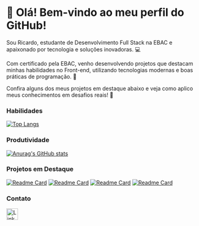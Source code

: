 # 👋 Olá! Bem-vindo ao meu perfil do GitHub!

Sou Ricardo, estudante de Desenvolvimento Full Stack na EBAC e apaixonado por tecnologia e soluções inovadoras. 💻

Com certificado pela EBAC, venho desenvolvendo projetos que destacam minhas habilidades no Front-end, utilizando tecnologias modernas e boas práticas de programação. 📜

Confira alguns dos meus projetos em destaque abaixo e veja como aplico meus conhecimentos em desafios reais! 🚀

### Habilidades
[![Top Langs](https://github-readme-stats.vercel.app/api/top-langs/?username=RicardoSprocati&show_icons=true&theme=tokyonight&layout=donut)](https://github.com/RicardoSprocati)

### Produtividade
[![Anurag's GitHub stats](https://github-readme-stats.vercel.app/api?username=RicardoSprocati&show_icons=true&theme=tokyonight)](https://github.com/RicardoSprocati)

### Projetos em Destaque

[![Readme Card](https://github-readme-stats.vercel.app/api/pin/?username=RicardoSprocati&repo=Projeto-AlKhubz&theme=tokyonight)](https://github.com/RicardoSprocati/Projeto-AlKhubz) [![Readme Card](https://github-readme-stats.vercel.app/api/pin/?username=RicardoSprocati&repo=projeto-6-LojaGames&theme=tokyonight)](https://github.com/RicardoSprocati/projeto-6-LojaGames) [![Readme Card](https://github-readme-stats.vercel.app/api/pin/?username=RicardoSprocati&repo=Ebac-projeto6-Efood&theme=tokyonight)](https://github.com/RicardoSprocati/Ebac-projeto6-Efood) [![Readme Card](https://github-readme-stats.vercel.app/api/pin/?username=RicardoSprocati&repo=minhas-tarefas-Projeto5&theme=tokyonight)](https://github.com/RicardoSprocati/minhas-tarefas-Projeto5)


### Contato

[<img src='https://img.shields.io/badge/LinkedIn-0077B5?style=for-the-badge&logo=linkedin&logoColor=white' alt='Linkedin' height='30'>](https://www.linkedin.com/in/ricardo-colpani-sprocati-de-oliveira-597522258/)
